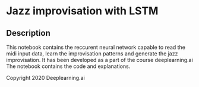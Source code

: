 # Jazz improvisation with LSTM


## Description

This notebook contains the reccurent neural network capable to read the midi input data, learn the improvisation patterns and generate the jazz improvisation. It has been developed as a part of the course deeplearning.ai The notebook contains the code and explanations.


Copyright 2020 Deeplearning.ai
